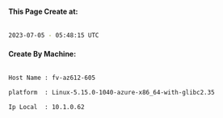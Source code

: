 
   
#### This Page Create at:

```bash

2023-07-05 - 05:48:15 UTC

```

#### Create By Machine:

```bash

Host Name : fv-az612-605

platform  : Linux-5.15.0-1040-azure-x86_64-with-glibc2.35

Ip Local  : 10.1.0.62

```

